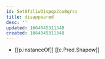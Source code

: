 ```yaml
---
id: 5et8fzliw3ispqx2ou8qrss
title: disappeared
desc: ''
updated: 1664045311348
created: 1664045311348
---
```

- [[p.instanceOf]] [[c.Pred.Shapow]]

